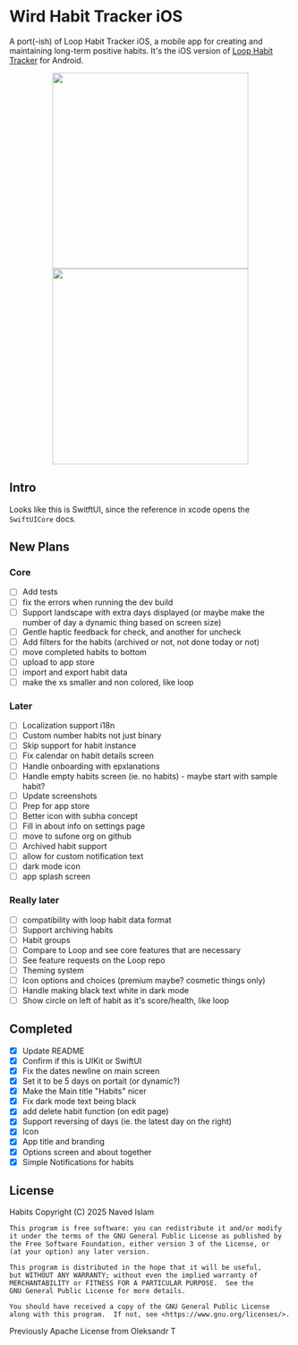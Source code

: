 # Wird Habit Tracker iOS

A port(-ish) of Loop Habit Tracker iOS, a mobile app for creating and maintaining long-term positive habits. It's the iOS version of [Loop Habit Tracker](https://github.com/iSoron/uhabits) for Android.

<p align="center">
  <img src="./Screenshots/screenshot1.png?raw=true" width="350"/>
  <img src="./Screenshots/screenshot2.png?raw=true" width="350" hspace="20"/>
</p>

## Intro
Looks like this is SwitftUI, since the reference in xcode opens the `SwiftUICore` docs.

## New Plans
### Core
- [ ] Add tests
- [ ] fix the errors when running the dev build
- [ ] Support landscape with extra days displayed (or maybe make the number of day a dynamic thing based on screen size)
- [ ] Gentle haptic feedback for check, and another for uncheck
- [ ] Add filters for the habits (archived or not, not done today or not)
- [ ] move completed habits to bottom
- [ ] upload to app store
- [ ] import and export habit data
- [ ] make the xs smaller and non colored, like loop

### Later
- [ ] Localization support i18n
- [ ] Custom number habits not just binary
- [ ] Skip support for habit instance
- [ ] Fix calendar on habit details screen
- [ ] Handle onboarding with epxlanations
- [ ] Handle empty habits screen (ie. no habits) - maybe start with sample habit?
- [ ] Update screenshots
- [ ] Prep for app store
- [ ] Better icon with subha concept
- [ ] Fill in about info on settings page
- [ ] move to sufone org on github 
- [ ] Archived habit support
- [ ] allow for custom notification text
- [ ] dark mode icon
- [ ] app splash screen

### Really later
- [ ] compatibility with loop habit data format
- [ ] Support archiving habits
- [ ] Habit groups
- [ ] Compare to Loop and see core features that are necessary
- [ ] See feature requests on the Loop repo
- [ ] Theming system
- [ ] Icon options and choices (premium maybe? cosmetic things only)
- [ ] Handle making black text white in dark mode
- [ ] Show circle on left of habit as it's score/health, like loop

## Completed
- [x] Update README
- [x] Confirm if this is UIKit or SwiftUI
- [x] Fix the dates newline on main screen
- [x] Set it to be 5 days on portait (or dynamic?)
- [x] Make the Main title "Habits" nicer
- [x] Fix dark mode text being black
- [x] add delete habit function (on edit page)
- [x] Support reversing of days (ie. the latest day on the right)
- [x] Icon
- [x] App title and branding
- [x] Options screen and about together
- [x] Simple Notifications for habits

## License

Habits
Copyright (C) 2025  Naved Islam

    This program is free software: you can redistribute it and/or modify
    it under the terms of the GNU General Public License as published by
    the Free Software Foundation, either version 3 of the License, or
    (at your option) any later version.

    This program is distributed in the hope that it will be useful,
    but WITHOUT ANY WARRANTY; without even the implied warranty of
    MERCHANTABILITY or FITNESS FOR A PARTICULAR PURPOSE.  See the
    GNU General Public License for more details.

    You should have received a copy of the GNU General Public License
    along with this program.  If not, see <https://www.gnu.org/licenses/>.

Previously Apache License from Oleksandr T
